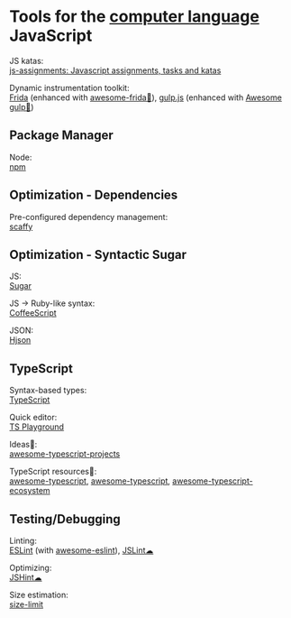 
# Tools for the [computer language](https://trendless.tech/langs) JavaScript

JS katas:  
[js-assignments: Javascript assignments, tasks and katas](https://github.com/it-shark-pro/js-assignments)

Dynamic instrumentation toolkit:  
[Frida](https://frida.re/) (enhanced with [awesome-frida💩](https://github.com/dweinstein/awesome-frida)),
[gulp.js](https://gulpjs.com/) (enhanced with [Awesome gulp💩](https://alferov.github.io/awesome-gulp/))

## Package Manager

Node:  
[npm](https://www.npmjs.com/)

## Optimization - Dependencies

Pre-configured dependency management:  
[scaffy](https://www.npmjs.com/package/@olaolum/scaffy)

## Optimization - Syntactic Sugar

JS:  
[Sugar](https://sugarjs.com/)

JS -> Ruby-like syntax:  
[CoffeeScript](https://coffeescript.org/)

JSON:  
[Hjson](https://github.com/hjson/hjson-js)

## TypeScript

Syntax-based types:  
[TypeScript](https://www.typescriptlang.org/)

Quick editor:  
[TS Playground](https://www.typescriptlang.org/play)

Ideas💩:  
[awesome-typescript-projects](https://github.com/brookshi/awesome-typescript-projects)

TypeScript resources💩:  
[awesome-typescript](https://github.com/dzharii/awesome-typescript),
[awesome-typescript](https://github.com/lauris/awesome-typescript),
[awesome-typescript-ecosystem](https://github.com/itsdouges/awesome-typescript-ecosystem)

## Testing/Debugging

Linting:  
[ESLint](https://eslint.org/) (with [awesome-eslint](https://github.com/dustinspecker/awesome-eslint)),
[JSLint☁](https://jslint.com/)

Optimizing:  
[JSHint☁](https://jshint.com/)

Size estimation:  
[size-limit](https://github.com/ai/size-limit)
